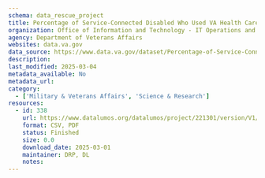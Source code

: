```yaml
---
schema: data_rescue_project 
title: Percentage of Service-Connected Disabled Who Used VA Health Care by Disability Rating, FY2021
organization: Office of Information and Technology - IT Operations and Services (ITOPS)
agency: Department of Veterans Affairs
websites: data.va.gov
data_source: https://www.data.va.gov/dataset/Percentage-of-Service-Connected-Disabled-Who-Used-/8fua-qvw7
description: 
last_modified: 2025-03-04
metadata_available: No
metadata_url: 
category:
  - ['Military & Veterans Affairs', 'Science & Research'] 
resources:
  - id: 338
    url: https://www.datalumos.org/datalumos/project/221301/version/V1/view
    format: CSV, PDF
    status: Finished
    size: 0.0
    download_date: 2025-03-01
    maintainer: DRP, DL
    notes: 
---
```

